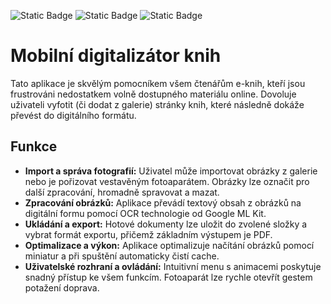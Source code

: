![Static Badge](https://img.shields.io/badge/Version-white?style=for-the-badge&logo=github&label=1.0&link=https%3A%2F%2Fgithub.com%2FTomasMatonoha%2Frocproj)
![Static Badge](https://img.shields.io/badge/Framework-%2301569a?style=for-the-badge&logo=flutter&logoColor=%2301569a&label=Flutter&labelColor=black&link=https%3A%2F%2Fflutter.dev%2F)
![Static Badge](https://img.shields.io/badge/OCR-%2354c5f8?style=for-the-badge&logo=google&logoColor=%23abccfc&label=GOOGLE%20ML%20Kit&labelColor=black&link=https%3A%2F%2Fdevelopers.google.com%2Fml-kit%2Fvision%2Ftext-recognition%2Fv2)

# Mobilní digitalizátor knih

Tato aplikace je skvělým pomocníkem všem čtenářům e-knih, kteří jsou frustrováni nedostatkem volně dostupného materiálu online. Dovoluje uživateli vyfotit (či dodat z galerie) stránky knih, které následně dokáže převést do digitálního formátu.

## Funkce

- **Import a správa fotografií:** Uživatel může importovat obrázky z galerie nebo je pořizovat vestavěným fotoaparátem. Obrázky lze označit pro další zpracování, hromadně spravovat a mazat.
- **Zpracování obrázků:** Aplikace převádí textový obsah z obrázků na digitální formu pomocí OCR technologie od Google ML Kit.
- **Ukládání a export:** Hotové dokumenty lze uložit do zvolené složky a vybrat formát exportu, přičemž základním výstupem je PDF.
- **Optimalizace a výkon:** Aplikace optimalizuje načítání obrázků pomocí miniatur a při spuštění automaticky čistí cache.
- **Uživatelské rozhraní a ovládání:** Intuitivní menu s animacemi poskytuje snadný přístup ke všem funkcím. Fotoaparát lze rychle otevřít gestem potažení doprava.
